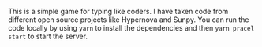 This is a simple game for typing like coders. I have taken code from different open source projects like Hypernova and Sunpy. You can run the code locally by using `yarn` to install the dependencies and then `yarn pracel start` to start the server.
